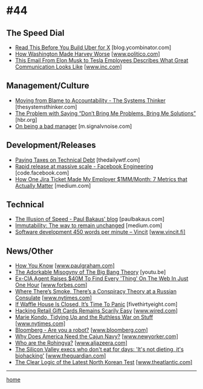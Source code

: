 # #44

## The Speed Dial
* [Read This Before You Build Uber for X](https://blog.ycombinator.com/read-this-before-you-build-uber-for-x/) [blog.ycombinator.com]
* [How Washington Made Harvey Worse](http://www.politico.com/magazine/story/2017/08/29/a-storm-made-in-washington-215549) [www.politico.com]
* [This Email From Elon Musk to Tesla Employees Describes What Great Communication Looks Like](https://www.inc.com/justin-bariso/this-email-from-elon-musk-to-tesla-employees-descr.html) [www.inc.com]

## Management/Culture
* [Moving from Blame to Accountability - The Systems Thinker](https://thesystemsthinker.com/moving-from-blame-to-accountability/) [thesystemsthinker.com]
* [The Problem with Saying “Don’t Bring Me Problems, Bring Me Solutions”](https://hbr.org/2017/09/the-problem-with-saying-dont-bring-me-problems-bring-me-solutions) [hbr.org]
* [On being a bad manager](https://m.signalvnoise.com/on-being-a-bad-manager-e56e1fb3d9dc) [m.signalvnoise.com]

## Development/Releases
* [Paying Taxes on Technical Debt](https://thedailywtf.com/articles/paying-taxes-on-technical-debt) [thedailywtf.com]
* [Rapid release at massive scale - Facebook Engineering](https://code.facebook.com/posts/270314900139291/rapid-release-at-massive-scale/) [code.facebook.com]
* [How One Jira Ticket Made My Employer $1MM/Month: 7 Metrics that Actually Matter](https://medium.com/javascript-scene/how-one-jira-ticket-made-my-employer-1mm-month-7-metrics-that-actually-matter-ffb5b2376a6b) [medium.com]

## Technical
* [The Illusion of Speed - Paul Bakaus' blog](https://paulbakaus.com/tutorials/performance/the-illusion-of-speed/) [paulbakaus.com]
* [Immutability: The way to remain unchanged](https://medium.com/@gdottin/immutability-the-way-to-remain-unchanged-ed047831595f) [medium.com]
* [Software development 450 words per minute – Vincit](https://www.vincit.fi/en/blog/software-development-450-words-per-minute/) [www.vincit.fi]

## News/Other
* [How You Know](http://www.paulgraham.com/know.html) [www.paulgraham.com]
* [The Adorkable Misogyny of The Big Bang Theory](https://youtu.be/X3-hOigoxHs) [youtu.be]
* [Ex-CIA Agent Raises $40M To Find Every 'Thing' On The Web In Just One Hour](https://www.forbes.com/sites/thomasbrewster/2017/08/31/qadium-massive-internet-scans-in-an-hour/#4b10da5272c4) [www.forbes.com]
* [Where There’s Smoke, There’s a Conspiracy Theory at a Russian Consulate](https://www.nytimes.com/2017/09/01/us/russian-consulate-san-francisco-burning.html) [www.nytimes.com]
* [If Waffle House Is Closed, It’s Time To Panic](https://fivethirtyeight.com/features/if-waffle-house-is-closed-its-time-to-panic/) [fivethirtyeight.com]
* [Hacking Retail Gift Cards Remains Scarily Easy](https://www.wired.com/story/gift-card-hacks) [www.wired.com]
* [Marie Kondo, Tidying Up and the Ruthless War on Stuff](https://www.nytimes.com/2016/07/10/magazine/marie-kondo-and-the-ruthless-war-on-stuff.html) [www.nytimes.com]
* [Bloomberg - Are you a robot?](https://www.bloomberg.com/news/articles/2017-09-01/world-s-most-important-chemical-made-rare-commodity-by-harvey) [www.bloomberg.com]
* [Why Does America Need the Cajun Navy?](https://www.newyorker.com/news/news-desk/why-does-america-need-the-cajun-navy) [www.newyorker.com]
* [Who are the Rohingya?](http://www.aljazeera.com/indepth/features/2017/08/rohingya-muslims-170831065142812.html) [www.aljazeera.com]
* [The Silicon Valley execs who don't eat for days: 'It's not dieting, it's biohacking'](https://www.theguardian.com/lifeandstyle/2017/sep/04/silicon-valley-ceo-fasting-trend-diet-is-it-safe) [www.theguardian.com]
* [The Clear Logic of the Latest North Korean Test](https://www.theatlantic.com/international/archive/2017/09/what-the-timing-of-the-north-korean-test-means/538794/) [www.theatlantic.com]
___
[home](index.md)
